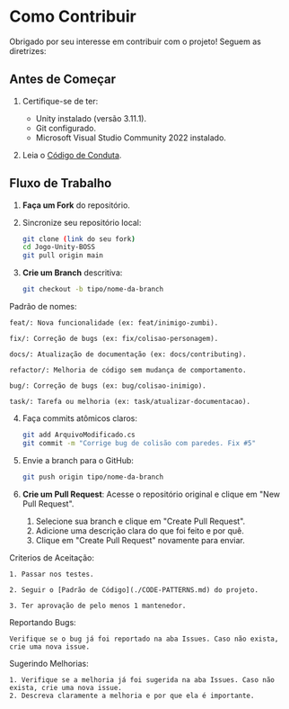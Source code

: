# Como Contribuir  

Obrigado por seu interesse em contribuir com o projeto! Seguem as diretrizes:  

## **Antes de Começar**  
1. Certifique-se de ter:  
	- Unity instalado (versão 3.11.1).  
	- Git configurado.  
	- Microsoft Visual Studio Community 2022 instalado.

2. Leia o [Código de Conduta](./CODE_OF_CONDUCT.md).  

## **Fluxo de Trabalho**  
1. **Faça um Fork** do repositório.  

2. Sincronize seu repositório local:
   ```bash  
   git clone (link do seu fork)
   cd Jogo-Unity-BOSS
   git pull origin main
   ```
3. **Crie um Branch** descritiva:  
   ```bash  
   git checkout -b tipo/nome-da-branch 
   ```
Padrão de nomes:

	feat/: Nova funcionalidade (ex: feat/inimigo-zumbi).

	fix/: Correção de bugs (ex: fix/colisao-personagem).

	docs/: Atualização de documentação (ex: docs/contributing).

	refactor/: Melhoria de código sem mudança de comportamento.

	bug/: Correção de bugs (ex: bug/colisao-inimigo).

	task/: Tarefa ou melhoria (ex: task/atualizar-documentacao).

4. Faça commits atômicos claros:  
   ```bash  
   git add ArquivoModificado.cs
   git commit -m "Corrige bug de colisão com paredes. Fix #5"
   ```

5. Envie a branch para o GitHub:  
   ```bash  
   git push origin tipo/nome-da-branch
   ```

6. **Crie um Pull Request**:
Acesse o repositório original e clique em "New Pull Request".
	1. Selecione sua branch e clique em "Create Pull Request".
	2. Adicione uma descrição clara do que foi feito e por quê.
	3. Clique em "Create Pull Request" novamente para enviar.

Criterios de Aceitação:

	1. Passar nos testes.

	2. Seguir o [Padrão de Código](./CODE-PATTERNS.md) do projeto.

	3. Ter aprovação de pelo menos 1 mantenedor.

Reportando Bugs:

	Verifique se o bug já foi reportado na aba Issues. Caso não exista, crie uma nova issue.

Sugerindo Melhorias:
	
 	1. Verifique se a melhoria já foi sugerida na aba Issues. Caso não exista, crie uma nova issue.
	2. Descreva claramente a melhoria e por que ela é importante.
